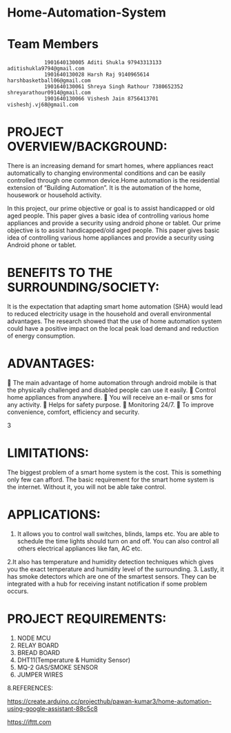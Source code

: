 # Home-Automation-System

# Team Members
                1901640130005 Aditi Shukla 97943313133 aditishukla9794@gmail.com
                1901640130028 Harsh Raj 9140965614 harshbasketball06@gmail.com
                1901640130061 Shreya Singh Rathour 7380652352 shreyarathour0914@gmail.com
                1901640130066 Vishesh Jain 8756413701 visheshj.vj68@gmail.com

# PROJECT OVERVIEW/BACKGROUND:
There is an increasing demand for smart homes, where appliances react automatically to changing environmental conditions and can be easily controlled through one common device.Home automation is the residential extension of “Building Automation”. It is the automation of the home, housework or household activity.

In this project, our prime objective or goal is to assist handicapped or old aged people. This paper gives a basic idea of controlling various home appliances and provide a security using android phone or tablet. Our prime objective is to  assist handicapped/old aged people. This paper gives basic idea of controlling
various home appliances and provide a security using Android phone or tablet.

# BENEFITS TO THE SURROUNDING/SOCIETY:
It is the expectation that adapting smart home automation (SHA) would lead to reduced electricity usage in the household and overall environmental advantages. The research showed that the use of home automation system could have a positive impact on the local peak load demand and reduction of energy consumption.

# ADVANTAGES:
 The main advantage of home automation through android mobile is that
the physically challenged and disabled people can use it easily.
 Control home appliances from anywhere.
 You will receive an e-mail or sms for any activity.
 Helps for safety purpose.
 Monitoring 24/7.
 To improve convenience, comfort, efficiency and security.

3

# LIMITATIONS:
The biggest problem of a smart home system is the cost. This is something only few can afford.
The basic requirement for the smart home system is the internet. Without it, you will not be able take control.


# APPLICATIONS:
1. It allows you to control wall switches, blinds, lamps etc. You are able to schedule the time lights should turn on and off. You can also control all
others electrical appliances like fan, AC etc.

2.It also has temperature and humidity detection techniques which gives you the exact temperature and humidity level of the surrounding.
3. Lastly, it has smoke detectors which are one of the smartest sensors. They can be integrated with a hub for receiving instant notification if
some problem occurs.


# PROJECT REQUIREMENTS:
1. NODE MCU
2. RELAY BOARD
3. BREAD BOARD
4. DHT11(Temperature & Humidity Sensor)
5. MQ-2 GAS/SMOKE SENSOR
6. JUMPER WIRES


8.REFERENCES:

https://create.arduino.cc/projecthub/pawan-kumar3/home-automation-using-google-assistant-88c5c8

https://ifttt.com
